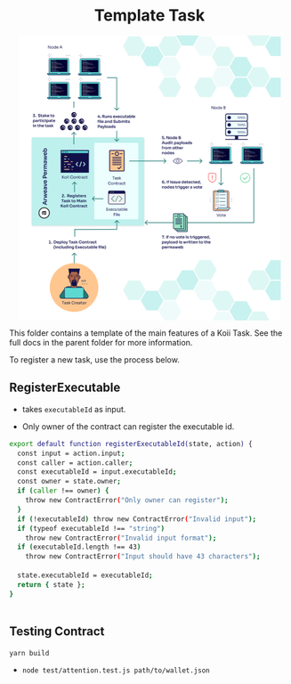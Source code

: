 <h1 align="center">Template Task</h1>
<p align="center">
 <img align="center" height=512px src="diagram/koi_task_diagram.jpg?raw=true"></a>
</p>

This folder contains a template of the main features of a Koii Task. See the full docs in the parent folder for more information.

To register a new task, use the process below.

## RegisterExecutable

- takes `executableId` as input.

- Only owner of the contract can register the executable id.

```bash
export default function registerExecutableId(state, action) {
  const input = action.input;
  const caller = action.caller;
  const executableId = input.executableId;
  const owner = state.owner;
  if (caller !== owner) {
    throw new ContractError("Only owner can register");
  }
  if (!executableId) throw new ContractError("Invalid input");
  if (typeof executableId !== "string")
    throw new ContractError("Invalid input format");
  if (executableId.length !== 43)
    throw new ContractError("Input should have 43 characters");

  state.executableId = executableId;
  return { state };
}



```

## Testing Contract

`yarn build`

- `node test/attention.test.js path/to/wallet.json`
